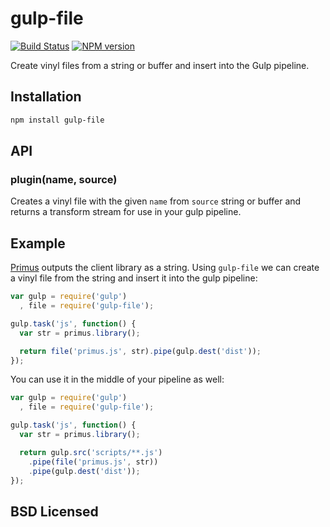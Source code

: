 # gulp-file

[![Build Status](https://secure.travis-ci.org/alexmingoia/gulp-file.png)](http://travis-ci.org/alexmingoia/gulp-file) 
[![NPM version](https://badge.fury.io/js/gulp-file.png)](http://badge.fury.io/js/gulp-file)

Create vinyl files from a string or buffer and insert into the Gulp pipeline.

## Installation

```sh
npm install gulp-file
```

## API

### plugin(name, source)

Creates a vinyl file with the given `name` from `source` string or buffer and
returns a transform stream for use in your gulp pipeline.

## Example

[Primus][0] outputs the client library as a string. Using `gulp-file` we can
create a vinyl file from the string and insert it into the gulp pipeline:

```javascript
var gulp = require('gulp')
  , file = require('gulp-file');

gulp.task('js', function() {
  var str = primus.library();

  return file('primus.js', str).pipe(gulp.dest('dist'));
});
```

You can use it in the middle of your pipeline as well:

```javascript
var gulp = require('gulp')
  , file = require('gulp-file');

gulp.task('js', function() {
  var str = primus.library();

  return gulp.src('scripts/**.js')
    .pipe(file('primus.js', str))
    .pipe(gulp.dest('dist'));
});
```

## BSD Licensed

[0]: https://github.com/primus/primus
